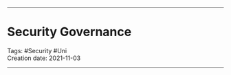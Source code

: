 -----------------------------------------------
# Security Governance
Tags: #Security #Uni   
Creation date: 2021-11-03

-----------------------------------------------


